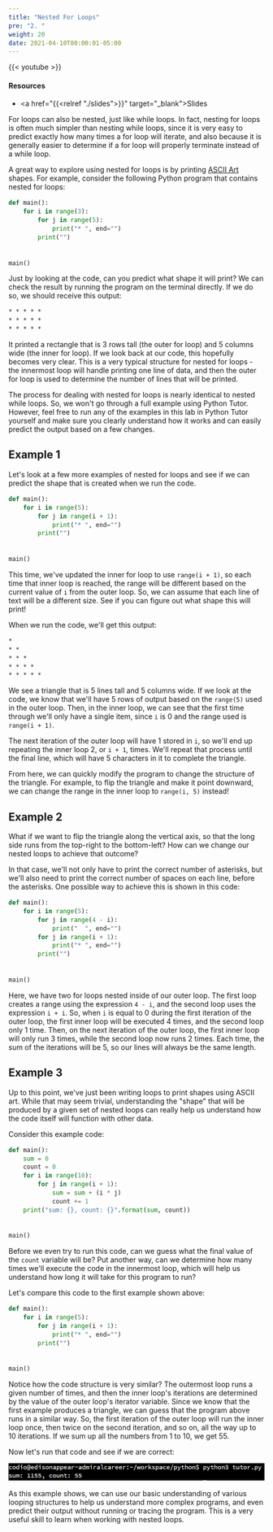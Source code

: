 ```yaml
---
title: "Nested For Loops"
pre: "2. "
weight: 20
date: 2021-04-10T00:00:01-05:00
---
```


{{< youtube  >}}

#### Resources

* <a href="{{<relref "./slides">}}" target="_blank">Slides</a>

For loops can also be nested, just like while loops. In fact, nesting for loops is often much simpler than nesting while loops, since it is very easy to predict exactly how many times a for loop will iterate, and also because it is generally easier to determine if a for loop will properly terminate instead of a while loop.

A great way to explore using nested for loops is by printing [ASCII Art](https://en.wikipedia.org/wiki/ASCII_art) shapes. For example, consider the following Python program that contains nested for loops:

```python 
def main():
    for i in range(3):
        for j in range(5):
            print("* ", end="")
        print("")


main()
```

Just by looking at the code, can you predict what shape it will print? We can check the result by running the program on the terminal directly. If we do so, we should receive this output:

```tex
* * * * * 
* * * * * 
* * * * * 
```

It printed a rectangle that is $3$ rows tall (the outer for loop) and $5$ columns wide (the inner for loop). If we look back at our code, this hopefully becomes very clear. This is a very typical structure for nested for loops - the innermost loop will handle printing one line of data, and then the outer for loop is used to determine the number of lines that will be printed.

The process for dealing with nested for loops is nearly identical to nested while loops. So, we won't go through a full example using Python Tutor. However, feel free to run any of the examples in this lab in Python Tutor yourself and make sure you clearly understand how it works and can easily predict the output based on a few changes.

## Example 1

Let's look at a few more examples of nested for loops and see if we can predict the shape that is created when we run the code. 

```python 
def main():
    for i in range(5):
        for j in range(i + 1):
            print("* ", end="")
        print("")


main()
```

This time, we've updated the inner for loop to use `range(i + 1)`, so each time that inner loop is reached, the range will be different based on the current value of `i` from the outer loop. So, we can assume that each line of text will be a different size. See if you can figure out what shape this will print!

When we run the code, we'll get this output:

```tex
* 
* * 
* * * 
* * * * 
* * * * * 
```

We see a triangle that is $5$ lines tall and $5$ columns wide. If we look at the code, we know that we'll have 5 rows of output based on the `range(5)` used in the outer loop. Then, in the inner loop, we can see that the first time through we'll only have a single item, since `i` is $0$ and the range used is `range(i + 1)`. 

The next iteration of the outer loop will have $1$ stored in `i`, so we'll end up repeating the inner loop $2$, or `i + 1`, times. We'll repeat that process until the final line, which will have $5$ characters in it to complete the triangle.

From here, we can quickly modify the program to change the structure of the triangle. For example, to flip the triangle and make it point downward, we can change the range in the inner loop to `range(i, 5)` instead!

## Example 2

What if we want to flip the triangle along the vertical axis, so that the long side runs from the top-right to the bottom-left? How can we change our nested loops to achieve that outcome? 

In that case, we'll not only have to print the correct number of asterisks, but we'll also need to print the correct number of spaces on each line, before the asterisks. One possible way to achieve this is shown in this code:

```python
def main():
    for i in range(5):
        for j in range(4 - i):
            print("  ", end="")
        for j in range(i + 1):
            print("* ", end="")
        print("")


main()
```

Here, we have two for loops nested inside of our outer loop. The first loop creates a range using the expression `4 - i`, and the second loop uses the expression `i + i`. So, when `i` is equal to $0$ during the first iteration of the outer loop, the first inner loop will be executed $4$ times, and the second loop only $1$ time. Then, on the next iteration of the outer loop, the first inner loop will only run $3$ times, while the second loop now runs $2$ times. Each time, the sum of the iterations will be $5$, so our lines will always be the same length. 

## Example 3

Up to this point, we've just been writing loops to print shapes using ASCII art. While that may seem trivial, understanding the "shape" that will be produced by a given set of nested loops can really help us understand how the code itself will function with other data. 

Consider this example code:

```python
def main():
    sum = 0
    count = 0
    for i in range(10):
        for j in range(i + 1):
            sum = sum + (i * j)
            count += 1
    print("sum: {}, count: {}".format(sum, count))


main()
```

Before we even try to run this code, can we guess what the final value of the `count` variable will be? Put another way, can we determine how many times we'll execute the code in the innermost loop, which will help us understand how long it will take for this program to run? 

Let's compare this code to the first example shown above:

```python
def main():
    for i in range(5):
        for j in range(i + 1):
            print("* ", end="")
        print("")


main()
```

Notice how the code structure is very similar? The outermost loop runs a given number of times, and then the inner loop's iterations are determined by the value of the outer loop's iterator variable. Since we know that the first example produces a triangle, we can guess that the program above runs in a similar way. So, the first iteration of the outer loop will run the inner loop once, then twice on the second iteration, and so on, all the way up to $10$ iterations. If we sum up all the numbers from $1$ to $10$, we get $55$. 

Now let's run that code and see if we are correct:

![Output](/images/lab12/output.png)

As this example shows, we can use our basic understanding of various looping structures to help us understand more complex programs, and even predict their output without running or tracing the program. This is a very useful skill to learn when working with nested loops.